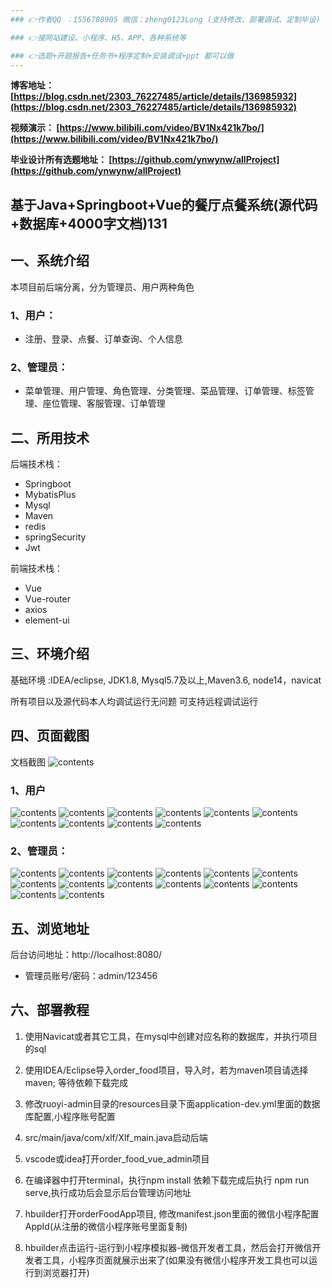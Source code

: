```yaml
---
### 👉作者QQ ：1556708905 微信：zheng0123Long (支持修改、部署调试、定制毕设)

### 👉接网站建设、小程序、H5、APP、各种系统等

### 👉选题+开题报告+任务书+程序定制+安装调试+ppt 都可以做
---
```


**博客地址：
[https://blog.csdn.net/2303_76227485/article/details/136985932](https://blog.csdn.net/2303_76227485/article/details/136985932)**

**视频演示：
[https://www.bilibili.com/video/BV1Nx421k7bo/](https://www.bilibili.com/video/BV1Nx421k7bo/)**

**毕业设计所有选题地址：
[https://github.com/ynwynw/allProject](https://github.com/ynwynw/allProject)**

## 基于Java+Springboot+Vue的餐厅点餐系统(源代码+数据库+4000字文档)131

## 一、系统介绍
本项目前后端分离，分为管理员、用户两种角色

### 1、用户：
- 注册、登录、点餐、订单查询、个人信息
### 2、管理员：
- 菜单管理、用户管理、角色管理、分类管理、菜品管理、订单管理、标签管理、座位管理、客服管理、订单管理

## 二、所用技术

后端技术栈：

- Springboot
- MybatisPlus
- Mysql
- Maven
- redis
- springSecurity
- Jwt

前端技术栈：

- Vue 
- Vue-router 
- axios 
- element-ui

## 三、环境介绍

基础环境 :IDEA/eclipse, JDK1.8, Mysql5.7及以上,Maven3.6, node14，navicat

所有项目以及源代码本人均调试运行无问题 可支持远程调试运行

## 四、页面截图
文档截图
![contents](./picture/picture00.png)
### 1、用户
![contents](./picture/picture0.png)
![contents](./picture/picture1.png)
![contents](./picture/picture2.png)
![contents](./picture/picture3.png)
![contents](./picture/picture4.png)
![contents](./picture/picture5.png)
![contents](./picture/picture6.png)
![contents](./picture/picture7.png)
![contents](./picture/picture8.png)
![contents](./picture/picture9.png)

### 2、管理员：
![contents](./picture/picture10.png)
![contents](./picture/picture11.png)
![contents](./picture/picture12.png)
![contents](./picture/picture13.png)
![contents](./picture/picture14.png)
![contents](./picture/picture15.png)
![contents](./picture/picture16.png)
![contents](./picture/picture17.png)
![contents](./picture/picture18.png)
![contents](./picture/picture19.png)
![contents](./picture/picture20.png)
![contents](./picture/picture21.png)
![contents](./picture/picture22.png)
![contents](./picture/picture23.png)

## 五、浏览地址

后台访问地址：http://localhost:8080/
- 管理员账号/密码：admin/123456

## 六、部署教程

1. 使用Navicat或者其它工具，在mysql中创建对应名称的数据库，并执行项目的sql

2. 使用IDEA/Eclipse导入order_food项目，导入时，若为maven项目请选择maven; 等待依赖下载完成

3. 修改ruoyi-admin目录的resources目录下面application-dev.yml里面的数据库配置,小程序账号配置

4. src/main/java/com/xlf/Xlf_main.java启动后端

5. vscode或idea打开order_food_vue_admin项目

6. 在编译器中打开terminal，执行npm install 依赖下载完成后执行 npm run serve,执行成功后会显示后台管理访问地址

7. hbuilder打开orderFoodApp项目, 修改manifest.json里面的微信小程序配置AppId(从注册的微信小程序账号里面复制)

8. hbuilder点击运行-运行到小程序模拟器-微信开发者工具，然后会打开微信开发者工具，小程序页面就展示出来了(如果没有微信小程序开发工具也可以运行到浏览器打开)

